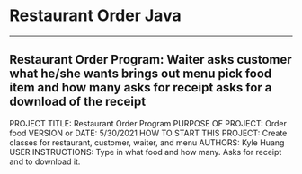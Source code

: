# Restaurant Order Java
------------------------------------------------------------------------
Restaurant Order Program:
Waiter asks customer what he/she wants
brings out menu
pick food item and how many
asks for receipt
asks for a download of the receipt
------------------------------------------------------------------------

PROJECT TITLE: Restaurant Order Program
PURPOSE OF PROJECT: Order food
VERSION or DATE: 5/30/2021
HOW TO START THIS PROJECT: Create classes for restaurant, customer, waiter, and menu
AUTHORS: Kyle Huang
USER INSTRUCTIONS: Type in what food and how many. Asks for receipt and to download it.
